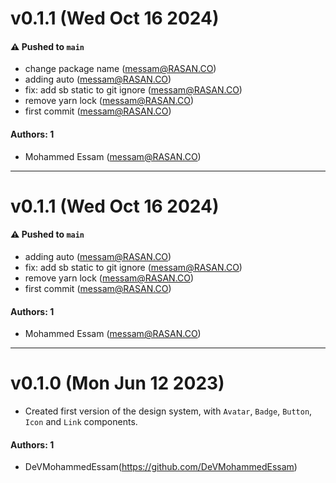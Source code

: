 # v0.1.1 (Wed Oct 16 2024)

#### ⚠️ Pushed to `main`

- change package name (messam@RASAN.CO)
- adding auto (messam@RASAN.CO)
- fix: add sb static to git ignore (messam@RASAN.CO)
- remove yarn lock (messam@RASAN.CO)
- first commit (messam@RASAN.CO)

#### Authors: 1

- Mohammed Essam (messam@RASAN.CO)

---

# v0.1.1 (Wed Oct 16 2024)

#### ⚠️ Pushed to `main`

- adding auto (messam@RASAN.CO)
- fix: add sb static to git ignore (messam@RASAN.CO)
- remove yarn lock (messam@RASAN.CO)
- first commit (messam@RASAN.CO)

#### Authors: 1

- Mohammed Essam (messam@RASAN.CO)

---

# v0.1.0 (Mon Jun 12 2023)

- Created first version of the design system, with `Avatar`, `Badge`, `Button`, `Icon` and `Link` components.

#### Authors: 1

- DeVMohammedEssam(https://github.com/DeVMohammedEssam)
